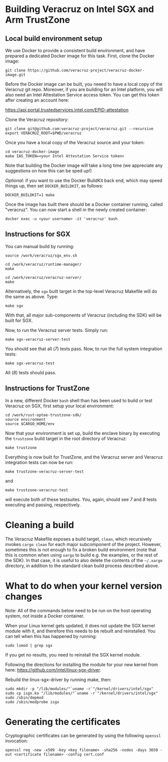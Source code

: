 # Building Veracruz on Intel SGX and Arm TrustZone

## Local build environment setup

We use Docker to provide a consistent build environment, and have prepared a
dedicated Docker image for this task.  First, clone the Docker image:

```
git clone https://github.com/veracruz-project/veracruz-docker-image.git
```

Before the Docker image can be built, you neeed to have a local copy of the 
Veracruz git repo.  Moreover, if you are building for an Intel platform, you
will also need an Intel Attestation Service access token. You can get this
token after creating an account here:

https://api.portal.trustedservices.intel.com/EPID-attestation

Clone the Veracruz repository:

```
git clone git@github.com:veracruz-project/veracruz.git --recursive
export VERACRUZ_ROOT=$PWD/veracruz
```
Once you have a local copy of the Veracruz source and your token:

```
cd veracruz-docker-image
make IAS_TOKEN=<your Intel Attestation Service token>
````

Note that building the Docker image will take a long time (we appreciate any
suggestions on how this can be sped up!)

*Optional*: if you want to use the Docker BuildKit back end, which may speed
things up, then set `DOCKER_BUILDKIT`, as follows:

```
DOCKER_BUILDKIT=1 make
```

Once the image has built  there should be a Docker container running, called
"veracruz".  You can now start a shell in the newly created container:

```
docker exec -u <your username> -it 'veracruz' bash
```

## Instructions for SGX

You can manual build by running:

```
source /work/veracruz/sgx_env.sh

cd /work/veracruz/runtime-manager/
make

cd /work/veracruz/veracruz-server/
make
```

Alternatively, the `sgx` built target in the top-level Veracruz Makefile will
do the same as above.  Type:

```
make sgx
```

With that, all major sub-components of Veracruz (including the SDK) will be
built for SGX.

Now, to run the Veracruz server tests.  Simply run:

```
make sgx-veracruz-server-test
```

You should see that all (_7_) tests pass.  Now, to run the full system
integration tests:

```
make sgx-veracruz-test
```

All (_8_) tests should pass.

## Instructions for TrustZone

In a new, different Docker `bash` shell than has been used to build or test
Veracruz on SGX, first setup your local environment:

```
cd /work/rust-optee-trustzone-sdk/
source environment
source $CARGO_HOME/env
```

Now that your environment is set up, build the enclave binary by executing the
`trustzone` build target in the root directory of Veracruz:

```
make trustzone
```

Everything is now built for TrustZone, and the Veracruz server and Veracruz
integration tests can now be run:

```
make trustzone-veracruz-server-test
```

and

```
make trustzone-veracruz-test
```

will execute both of these testsuites.  You, again, should see _7_ and _8_ tests
executing and passing, respectively.

# Cleaning a build

The Veracruz Makefile exposes a build target, `clean`, which recursively
invokes `cargo clean` for each major subcomponent of the project.  However,
sometimes this is not enough to fix a broken build environment (note that this
is common when using `xargo` to build e.g. the examples, or the rest of the
SDK).  In that case, it is useful to also delete the contents of the
`~/.xargo` directory, in addition to the standard clean build process described
above.

# What to do when your kernel version changes

Note: All of the commands below need to be run on the host operating system,
not inside a Docker container.

When your Linux kernel gets updated, it does not update the SGX kernel module
with it, and therefore this needs to be rebuilt and reinstalled.  You can tell
when this has happened by running:

```
sudo lsmod | grep sgx
```

If you get no results, you need to reinstall the SGX kernel module.

Following the directions for installing the module for your new kernel from
here: https://github.com/intel/linux-sgx-driver.

Rebuild the linux-sgx-driver by running make, then:

```
sudo mkdir -p "/lib/modules/"`uname -r`"/kernel/drivers/intel/sgx"
sudo cp isgx.ko "/lib/modules/"`uname -r`"/kernel/drivers/intel/sgx"
sudo /sbin/depmod
sudo /sbin/modprobe isgx
```

# Generating the certificates

Cryptographic certificates can be generated by using the following `openssl`
invocation:

```
openssl req -new -x509 -key <key filename> -sha256 -nodes -days 3650 -out <certificate filename> -config cert.conf 
```
